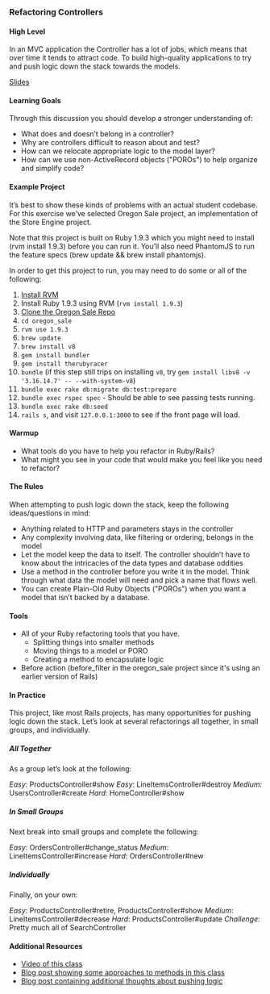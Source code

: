 ### Refactoring Controllers

#### High Level

In an MVC application the Controller has a lot of jobs, which means that over time it tends to attract code. To build high-quality applications to try and push logic down the stack towards the models.

[Slides](https://www.dropbox.com/s/mkthow4ejjn9fxl/pushing_logic_down_stack.key?dl=0)

#### Learning Goals

Through this discussion you should develop a stronger understanding of:

* What does and doesn’t belong in a controller?
* Why are controllers difficult to reason about and test?
* How can we relocate appropriate logic to the model layer?
* How can we use non-ActiveRecord objects ("POROs") to help organize and simplify code?

#### Example Project

It’s best to show these kinds of problems with an actual student codebase. For this exercise we’ve selected Oregon Sale project, an implementation of the Store Engine project.

Note that this project is built on Ruby 1.9.3 which you might need to install (rvm install 1.9.3) before you can run it. You’ll also need PhantomJS to run the feature specs (brew update && brew install phantomjs).

In order to get this project to run, you may need to do some or all of the following:

1. [Install RVM](https://rvm.io/)
2. Install Ruby 1.9.3 using RVM (`rvm install 1.9.3`)
3. [Clone the Oregon Sale Repo](https://github.com/turingschool-examples/oregon_sale)
4. `cd oregon_sale`
5. `rvm use 1.9.3`
6. `brew update`
7. `brew install v8`
8. `gem install bundler`
9. `gem install therubyracer`
10. `bundle` (if this step still trips on installing `v8`, try `gem install libv8 -v '3.16.14.7' -- --with-system-v8`)
11. `bundle exec rake db:migrate db:test:prepare`
12. `bundle exec rspec spec` - Should be able to see passing tests running.
13. `bundle exec rake db:seed`
14. `rails s`, and visit `127.0.0.1:3000` to see if the front page will load.

#### Warmup

* What tools do you have to help you refactor in Ruby/Rails?
* What might you see in your code that would make you feel like you need to refactor?

#### The Rules

When attempting to push logic down the stack, keep the following ideas/questions in mind:

* Anything related to HTTP and parameters stays in the controller
* Any complexity involving data, like filtering or ordering, belongs in the model
* Let the model keep the data to itself. The controller shouldn’t have to know about the intricacies of the data types and database oddities
* Use a method in the controller before you write it in the model. Think through what data the model will need and pick a name that flows well.
* You can create Plain-Old Ruby Objects ("POROs") when you want a model that isn’t backed by a database.

#### Tools

* All of your Ruby refactoring tools that you have.
    * Splitting things into smaller methods
    * Moving things to a model or PORO
    * Creating a method to encapsulate logic
* Before action (before_filter in the oregon_sale project since it's using an earlier version of Rails)

#### In Practice

This project, like most Rails projects, has many opportunities for pushing logic down the stack. Let’s look at several refactorings all together, in small groups, and individually.

##### All Together

As a group let’s look at the following:

*Easy*: ProductsController#show
*Easy*: LineItemsController#destroy
*Medium*: UsersController#create
*Hard*: HomeController#show

##### In Small Groups

Next break into small groups and complete the following:

*Easy*: OrdersController#change_status
*Medium*: LineItemsController#increase
*Hard*: OrdersController#new

##### Individually

Finally, on your own:

*Easy*: ProductsController#retire, ProductsController#show
*Medium*: LineItemsController#decrease
*Hard*: ProductsController#update
*Challenge*: Pretty much all of SearchController

#### Additional Resources

* [Video of this class](https://vimeo.com/122066609)
* [Blog post showing some approaches to methods in this class](https://medium.com/@e_green/pushing-logic-down-the-stack-an-exercise-in-refactoring-e4995fcc9733#.9nyrirmxr)
* [Blog post containing additional thoughts about pushing logic](https://www.toptal.com/ruby-on-rails/top-10-mistakes-that-rails-programmers-make)
